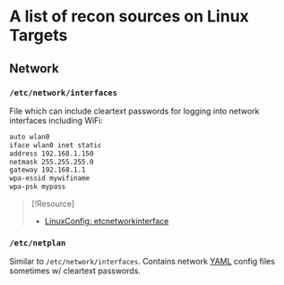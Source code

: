 
# A list of recon sources on Linux Targets
## Network
### `/etc/network/interfaces`
File which can include cleartext passwords for logging into network interfaces including WiFi:
```bash
auto wlan0
iface wlan0 inet static
address 192.168.1.150
netmask 255.255.255.0
gateway 192.168.1.1
wpa-essid mywifiname
wpa-psk mypass
```
> [!Resource]
> - [LinuxConfig: etcnetworkinterface](https://linuxconfig.org/etcnetworkinterfacesto-connect-ubuntu-to-a-wireless-network)

### `/etc/netplan`
Similar to `/etc/network/interfaces`. Contains network [YAML](/coding/languages/YAML.md) config files sometimes w/ cleartext passwords.
